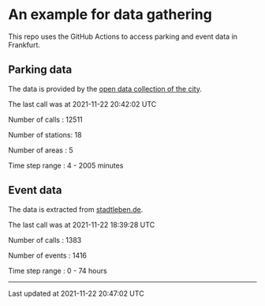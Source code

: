 # An example for data gathering

This repo uses the GitHub Actions to access parking and event data in Frankfurt.

## Parking data
The data is provided by the [open data collection of the city](https://www.offenedaten.frankfurt.de/).

The last call was at 2021-11-22 20:42:02 UTC

Number of calls   : 12511

Number of stations:    18

Number of areas   :     5

Time step range   :     4 -  2005 minutes


## Event data
The data is extracted from [stadtleben.de](https://stadtleben.de/frankfurt/).

The last call was at 2021-11-22 18:39:28 UTC

Number of calls   : 1383

Number of events  : 1416

Time step range   :    0 -   74 hours


----

Last updated at 2021-11-22 20:47:02 UTC
